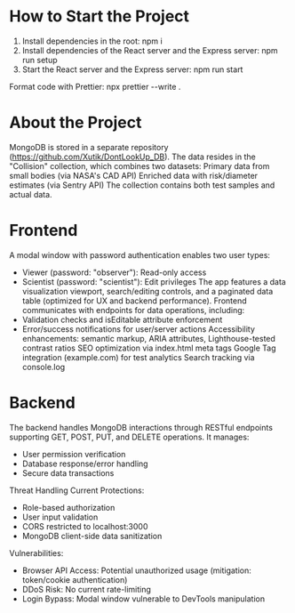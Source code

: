 # How to Start the Project

1. Install dependencies in the root: npm i
2. Install dependencies of the React server and the Express server: npm run setup
3. Start the React server and the Express server: npm run start

Format code with Prettier: npx prettier --write .

# About the Project
MongoDB is stored in a separate repository (https://github.com/Xutik/DontLookUp_DB). The data resides in the "Collision" collection, which combines two datasets:
Primary data from small bodies (via NASA's CAD API)
Enriched data with risk/diameter estimates (via Sentry API)
The collection contains both test samples and actual data.

# Frontend
A modal window with password authentication enables two user types:
- Viewer (password: "observer"): Read-only access
- Scientist (password: "scientist"): Edit privileges
The app features a data visualization viewport, search/editing controls, and a paginated data table (optimized for UX and backend performance). Frontend communicates with endpoints for data operations, including:
- Validation checks and isEditable attribute enforcement
- Error/success notifications for user/server actions
Accessibility enhancements: semantic markup, ARIA attributes, Lighthouse-tested contrast ratios
SEO optimization via index.html meta tags
Google Tag integration (example.com) for test analytics
Search tracking via console.log

# Backend
The backend handles MongoDB interactions through RESTful endpoints supporting GET, POST, PUT, and DELETE operations. It manages:
- User permission verification
- Database response/error handling
- Secure data transactions

Threat Handling
Current Protections:
- Role-based authorization
- User input validation
- CORS restricted to localhost:3000
- MongoDB client-side data sanitization

Vulnerabilities:
- Browser API Access: Potential unauthorized usage (mitigation: token/cookie authentication)
- DDoS Risk: No current rate-limiting
- Login Bypass: Modal window vulnerable to DevTools manipulation